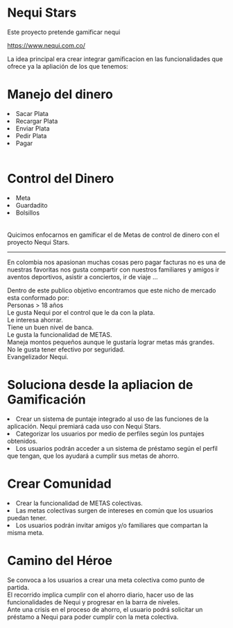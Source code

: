 # Nequi Stars
Este  proyecto pretende gamificar nequi </br>

https://www.nequi.com.co/<br>

La idea principal era crear integrar gamificacion en las funcionalidades que ofrece ya la apliación de los que tenemos:<br>

# Manejo del dinero
<li>Sacar Plata</li>
<li>Recargar Plata</li>
<li>Enviar Plata</li>
<li>Pedir Plata</li>
<li>Pagar</li>
<br>
<h1>Control del Dinero</h1>
<li>Meta</li>
<li>Guardadito</li>
<li>Bolsillos</li>
<br>
<br>
Quicimos enfocarnos en gamificar el de Metas de control de dinero con el proyecto Nequi Stars.
<hr>
En colombia nos apasionan muchas cosas pero pagar facturas no es una de nuestras favoritas nos gusta compartir con nuestros familiares y amigos ir aventos deportivos, asistir a conciertos, ir de viaje ... </br>

Dentro de este publico objetivo encontramos que este nicho de mercado esta conformado por: </br>
Personas > 18 años </br>
Le gusta Nequi por el control que le da con la plata. </br>
Le interesa ahorrar. </br>
Tiene un buen nivel de banca. </br>
Le gusta la funcionalidad de METAS. </br>
Maneja montos pequeños aunque le gustaría lograr metas más grandes. </br>
No le gusta tener efectivo por seguridad. </br>
Evangelizador Nequi. </br>

# Soluciona desde la apliacion de Gamificación
<li>Crear un sistema de puntaje integrado al uso de las funciones de la aplicación. Nequi premiará cada uso con Nequi Stars.</li>
<li>Categorizar los usuarios por medio de perfiles según los puntajes obtenidos.</li>
<li>Los usuarios podrán acceder a un sistema de préstamo según el perfil que tengan, que los ayudará a cumplir sus metas de ahorro.</li>

# Crear Comunidad
<li>Crear la funcionalidad de METAS colectivas.</li>
<li>Las metas colectivas surgen de intereses en común que los usuarios puedan tener.</li>
<li>Los usuarios podrán invitar amigos y/o familiares que compartan la misma meta.</li>

# Camino del Héroe
Se convoca a los usuarios a crear una meta colectiva como punto de partida.</br>
El recorrido implica cumplir con el ahorro diario, hacer uso de las funcionalidades de Nequi y progresar en la barra de niveles.</br>
Ante una crisis en el proceso de ahorro, el usuario podrá solicitar un préstamo a Nequi para poder cumplir con la meta colectiva.</br>






